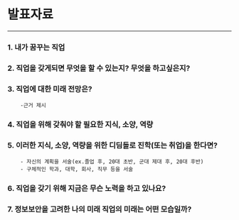 # 발표자료
---
### 1. 내가 꿈꾸는 직업 
### 2. 직업을 갖게되면 무엇을 할 수 있는지? 무엇을 하고싶은지?
### 3. 직업에 대한 미래 전망은? 
        -근거 제시
### 4. 직업을 위해 갖춰야 할 필요한 지식, 소양, 역량
### 5. 이러한 지식, 소양, 역량을 위한 디딤돌로 진학(또는 취업)을 한다면? 
        - 자신의 계획을 서술(ex.졸업 후, 20대 초반, 군대 제대 후, 20대 후반)
        - 구체적인 학과, 대학, 회사, 직무 등을 서술
### 6. 직업을 갖기 위해 지금은 무슨 노력을 하고 있나요?
### 7. 정보보안을 고려한 나의 미래 직업의 미래는 어떤 모습일까?












